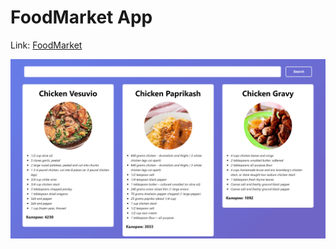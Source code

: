 <h1>FoodMarket App</h1>
<p>Link: <a href="https://dima-webdev.github.io/foodmarket/">FoodMarket</a> </p>
<p><img src="public/screenshot.png" width=1200></p>
